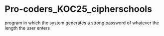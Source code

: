 # Pro-coders_KOC25_cipherschools
program in which the system generates a strong password of whatever the length the user enters 
